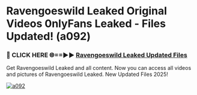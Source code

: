 # Ravengoeswild Leaked Original Videos 0nlyFans Leaked - Files Updated! (a092)

<h3>🔴 CLICK HERE 🌐==►► <a href="https://tinyurl.com/2jnfzry5" rel="nofollow">Ravengoeswild Leaked Updated Files</a></h3>

Get Ravengoeswild Leaked and all content. Now you can access all videos and pictures of Ravengoeswild Leaked. New Updated Files 2025!

[![a092](https://i.imgur.com/GyGTBgg.gif)](https://tinyurl.com/2jnfzry5)

